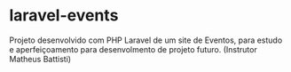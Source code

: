# laravel-events
Projeto desenvolvido com PHP Laravel de um site de Eventos, para estudo e aperfeiçoamento para desenvolmento de projeto futuro. (Instrutor Matheus Battisti)
